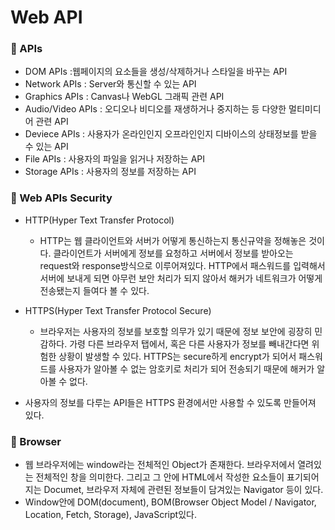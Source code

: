 # Web API

### :pencil: APIs

- DOM APIs :웹페이지의 요소들을 생성/삭제하거나 스타일을 바꾸는 API
- Network APIs : Server와 통신할 수 있는 API
- Graphics APIs : Canvas나 WebGL 그래픽 관련 API
- Audio/Video APIs : 오디오나 비디오를 재생하거나 중지하는 등 다양한 멀티미디어 관련 API
- Deviece APIs : 사용자가 온라인인지 오프라인인지 디바이스의 상태정보를 받을 수 있는 API
- File APIs : 사용자의 파일을 읽거나 저장하는 API
- Storage APIs : 사용자의 정보를 저장하는 API

### :pencil: Web APIs Security

- HTTP(Hyper Text Transfer Protocol)

  - HTTP는 웹 클라이언트와 서버가 어떻게 통신하는지 통신규약을 정해놓은 것이다. 클라이언트가 서버에게 정보를 요청하고 서버에서 정보를 받아오는 request와 response방식으로 이루어져있다. HTTP에서 패스워드를 입력해서 서버에 보내게 되면 아무런 보안 처리가 되지 않아서 해커가 네트워크가 어떻게 전송됐는지 들여다 볼 수 있다.

- HTTPS(Hyper Text Transfer Protocol Secure)

  - 브라우저는 사용자의 정보를 보호할 의무가 있기 때문에 정보 보안에 굉장히 민감하다. 가령 다른 브라우저 탭에서, 혹은 다른 사용자가 정보를 빼내간다면 위험한 상황이 발생할 수 있다. HTTPS는 secure하게 encrypt가 되어서 패스워드를 사용자가 알아볼 수 없는 암호키로 처리가 되어 전송되기 때문에 해커가 알아볼 수 없다.

- 사용자의 정보를 다루는 API들은 HTTPS 환경에서만 사용할 수 있도록 만들어져 있다.

### :pencil: Browser

- 웹 브라우저에는 window라는 전체적인 Object가 존재한다. 브라우저에서 열려있는 전체적인 창을 의미한다. 그리고 그 안에 HTML에서 작성한 요소들이 표기되어지는 Documet, 브라우저 자체에 관련된 정보들이 담겨있는 Navigator 등이 있다.
- Window안에 DOM(document), BOM(Browser Object Model / Navigator, Location, Fetch, Storage), JavaScript있다.
